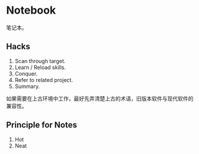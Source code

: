 # Notebook

笔记本。

## Hacks

1. Scan through target.
2. Learn / Reload skills.
3. Conquer.
4. Refer to related project.
5. Summary.

如果需要在上古环境中工作，最好先弄清楚上古的术语，旧版本软件与现代软件的兼容性。

## Principle for Notes

1. Hot
2. Neat
